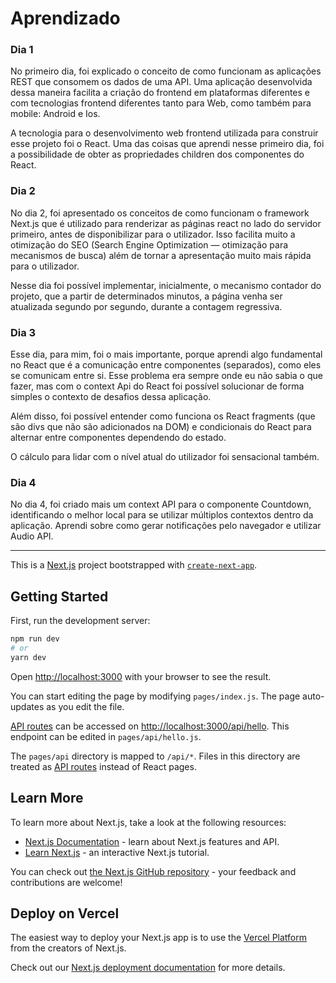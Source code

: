 # Aprendizado
### Dia 1
No primeiro dia, foi explicado o conceito de como funcionam as aplicações REST que consomem os dados de uma API. Uma 
aplicação desenvolvida dessa maneira facilita a criação do frontend em plataformas diferentes e com tecnologias frontend 
diferentes tanto
para Web, como também para mobile: Android e Ios.

A tecnologia para o desenvolvimento web frontend utilizada para construir esse projeto foi o React. Uma das coisas que 
aprendi nesse primeiro dia, foi a possibilidade de obter as propriedades children dos componentes do React.

### Dia 2
No dia 2, foi apresentado os conceitos de como funcionam o framework Next.js que é utilizado para renderizar as páginas 
react no lado do servidor primeiro, antes de disponibilizar para o utilizador. Isso facilita muito a otimização do SEO 
(Search Engine Optimization — otimização para mecanismos de busca) além de tornar a apresentação muito mais rápida para 
o utilizador.

Nesse dia foi possível implementar, inicialmente, o mecanismo contador do projeto, que a partir de determinados minutos, 
a página venha ser atualizada segundo por segundo, durante a contagem regressiva.

### Dia 3
Esse dia, para mim, foi o mais importante, porque aprendi algo fundamental no React que é a comunicação entre componentes 
(separados), como eles se comunicam entre si. Esse problema era sempre onde eu não sabia o que fazer, mas com o context 
Api do React foi possível solucionar de forma simples o contexto de desafios dessa aplicação.

Além disso, foi possível entender como funciona os React fragments (que são divs que não são adicionados na DOM) e 
condicionais do React para alternar entre componentes dependendo do estado.

O cálculo para lidar com o nível atual do utilizador foi sensacional também.

### Dia 4

No dia 4, foi criado mais um context API para o componente Countdown, identificando o melhor local para se utilizar múltiplos
contextos dentro da aplicação. Aprendi sobre como gerar notificações pelo navegador e utilizar Audio API.

---

This is a [Next.js](https://nextjs.org/) project bootstrapped with 
[`create-next-app`](https://github.com/vercel/next.js/tree/canary/packages/create-next-app).

## Getting Started

First, run the development server:

```bash
npm run dev
# or
yarn dev
```

Open [http://localhost:3000](http://localhost:3000) with your browser to see the result.

You can start editing the page by modifying `pages/index.js`. The page auto-updates as you edit the file.

[API routes](https://nextjs.org/docs/api-routes/introduction) can be accessed on 
[http://localhost:3000/api/hello](http://localhost:3000/api/hello). This endpoint can be edited in `pages/api/hello.js`.

The `pages/api` directory is mapped to `/api/*`. Files in this directory are treated as 
[API routes](https://nextjs.org/docs/api-routes/introduction) instead of React pages.

## Learn More

To learn more about Next.js, take a look at the following resources:

- [Next.js Documentation](https://nextjs.org/docs) - learn about Next.js features and API.
- [Learn Next.js](https://nextjs.org/learn) - an interactive Next.js tutorial.

You can check out [the Next.js GitHub repository](https://github.com/vercel/next.js/) - your feedback and contributions 
are welcome!

## Deploy on Vercel

The easiest way to deploy your Next.js app is to use the 
[Vercel Platform](https://vercel.com/new?utm_medium=default-template&filter=next.js&utm_source=create-next-app&utm_campaign=create-next-app-readme) 
from the creators of Next.js.

Check out our [Next.js deployment documentation](https://nextjs.org/docs/deployment) for more details.
